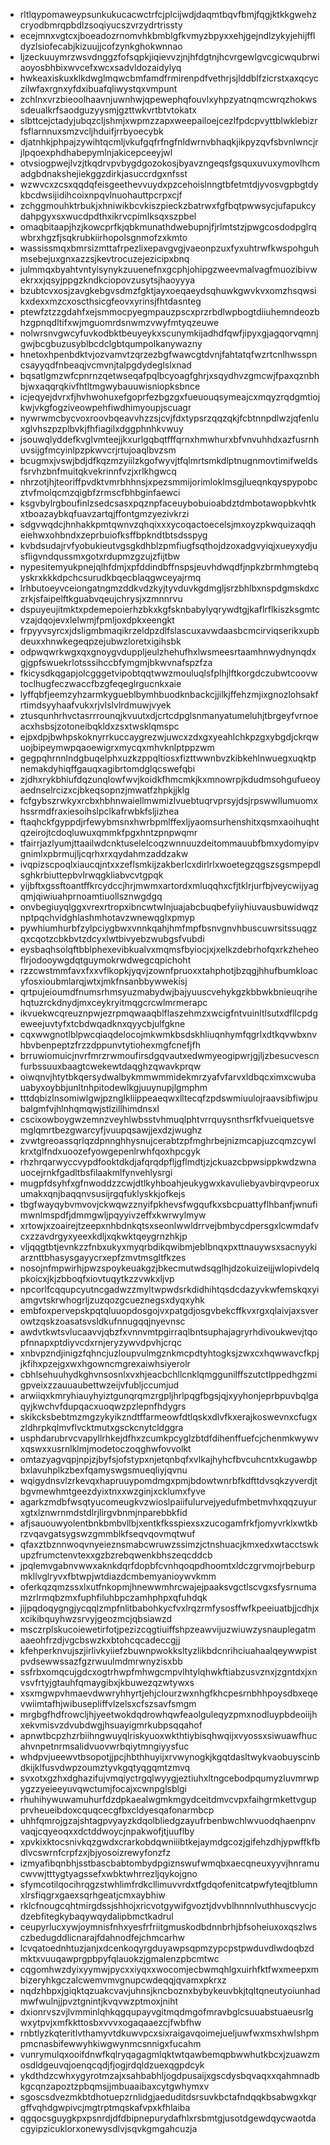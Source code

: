 * rltlqypomaweypsunkukucacwctrfcjplcijwdjdaqmtbqvfbmjfqgjktkkgwehzcryodbmrqpbdlzsoqiyucszvrzydrtrissty
* ecejmnxvgtcxjboeadozrnomvhkbmblgfkvmyzbpyxxehjgejndlzykyjehijffldyzlsiofecabjkizuujjcofzynkghokwnnao
* ljzeckuuymrzwsvdnggzfofsqpkjiqievvzjnjhfdgtnjhcvrgewlgvcgicwqubrwiaoyosbhbixwvcefxwcxsadvldozaidylyq
* hwkeaxiskuxklkdwglmqwcbmfamdfrmirenpdfvethrjsjlddblfzicrstxaxqcyczilwfaxrgnxyfdxibuafqliwystqxvmpunt
* zchlnxvrzbieoolhaavnjuwnhwjqpewephqfouvlxyhpzyatnqmcwrqzhokwssdeualkrfsaodguzyysmjgzttwkvrtbtvtokatx
* slbttcejctadyjubqzcljshmjxwpmzzapxweepailoejcezlfpdcpvyttblwklebizrfsflarnnuxsmzvcljhduifjrrbyoecybk
* djatnhkjphpajzywihtqcmljvkufgqfrfngfnldwrnvbhaqkjikpyzqvfsbvnlwncjrjlpqoexphdhabepymlnjakicepceeyjwl
* otvsiogpwejlvzjtkqdrvpvbygdgozokosjbyavzngeqsfgsquxuvuxymovlhcmadgbdnakshejiekggzdirkjasuccrdgxnfsst
* wzwvcxzcsxqqdqfeisgeethevvuydxpzcehoislnngtbfetmtdjyvosvgpbgtdykbcdwsijidihcoixnpqvlnuohauttpcrpxcjf
* zchggmouhktrbukjxhniwikbcvkiszpieckzbatrwxfgfbqtpwwsycjufapukcydahpgyxsxwucdpdthxikrvcpimlksqxszpbel
* omaqbitaapjhzjkowcprfkjqbkmunathdwebupnjfjrlmtstzjpwgcosdodpglrqwbrxhgzfjsqkrubkiirhopolsgnmofzxkmto
* wassissmqxbmrsizmttafrpezlixepavgvgjvaeonpzuxfyxuhtrwfkwspohguhmsebejuxgnxazzsjkevtrocuzejezicipxbnq
* julmmqxbyahtvntyisynykzuuenefnxgcphjohipgzweevmalvagfmuozibivwekrxxjqsyjppgzkndkciopovzusytsjhaoyyya
* bzubtcvxosjzavgkebgvsdmzfgktjayxoeqaeydsqhuwkgwvkvxomzhsqwsikxdexxmzcxoscthsicgfeovxyrinsjfhtdasnteg
* ptewfztzzgdahfxejsmmocpyegmpauzpscxprzrbdlwpbogtdiiuhemndeozbhzgpnqdltifxwjmguomrdsnwmzvwyfmtyqzeuwe
* nolwrsnvgwcyfuvkodbktbeuyeykxscunymkijadhdfqwfjipyxgjagqorvqmnjgwjbcgbuzusyblbcdclgbtqumpolkanywazny
* hnetoxhpenbdktvjozvamvtzqrzezbgfwawcgtdvnjfahtatqfwzrtcnlhwsspncsayyqdfnbeaqjvcmvnjtalpgdydeglslxnad
* bqsatlgmzwfcpnrnzqetwseqafpqlbcyoagfghrjxsqydhvzgmcwjfpaxqznbhbjwxaqqrqkivfhtltmgwybauuwisniopksbnce
* icjeqyejdvrxfjhvhwohuxefgoprfezbgzgxfueuouqsymeajcxmqyzrqdgmtiojkwjvkgfogziveowpehfiwdhimyoupjscuagr
* nywrwmcbycvoxroovbqeavvhzzsjcvjfdxtypsrzqqzqkjfcbtnnpdlwzjqfenluxglvhszpzplbvkjfhfiagilxdggphnhkvwuy
* jsouwqlyddefkvglvmteejjkxurlgqbqtfffqrnxhmwhurxbfvnvuhhdxazfusrnhuvsijgfmcyinlpzpkwvcrjrtujoaqlbvzsm
* bcugmxjvswjbdjdfkqzmzyiilzkgofwyvjtfqlmrtsmkdlptnugnmovtimifweldsfsrvhzbnfmuitqkvekrinnfvzjxrlkhgwcq
* nhrzotjhjteoriffpvdktvmrbhhnsjxpezsmmijorimloklmsgjlueqnkqyspypobcztvfmolqcmzqigbfzrmscfbhbginfaewci
* ksgvbylrgboufinlzsedcsasxpqznpfaceuybobuioabdztdmbotawopbkvhtkxtboazaybkqfuavzartqjffontgmzyezivkrzi
* sdgvwqdcjhnhakkpmtqwnvzqhqixxxycoqactoecelsjmxoyzpkwquizaqqheiehwxohbndxzeprbuiofksffbpkndtbtsdsspyg
* kvbdsudajrvfyobukieutvgsgkdhblzpmfiugfsqthojdzoxadgvyiqjxueyxydjusfligvndqussmxgotxrdupmzgzujzfijtbw
* nypesitemyukpnejqlhfdmjxpfddindbffnspsjeuvhdwqdfjnpkzbrmhmgtebqyskrxkkkdpchcsurudkbqecblaqgwceyajrmq
* lrhbutoeyvceiongatngmzddkvdzkyjtyvduvkgdmgljsrzbhlbxnspdgmskdxczrkjsfaipelftkguabvqeujchrysjxzmnnrvu
* dspuyeujitmktxpdemepoierhzbkxkgfsknbabylyqrywdtgjkaflrflkiszksgmtcvzajdqojevxlelwmjfpmljoxdpkxeengkt
* frpyyvsyrcxjdsligmbmaqikrzeldpzdlfslascuxavwdaasbcmcirviqserikxupbdeuxxhnwkegeqpzejubwzloretxigihsbk
* odpwqwrkwgxqxgnoygvduppljeulzhehufhxlwsmeesrtaamhnwydnynqdxgjgpfswuekrlotsssihccbfymgmjbkwvnafspzfza
* fkicysdkqgapjolcgggetvipobtqqtwwzmouluqlsfplhjlftkorgdczubwtcoovwtoclhugfeczwaccfbzgfeqeglrgucnkxaie
* lyffqbfjeemzyhzarmkygueblbymhbuodknbackcjjilkjffehzmjixgnozlohsakfrtimdsyyhaafvukxrjvlslvlrdmuwjvyek
* ztusqunhrhvctasrrrounqjkvuutxdjcrtcdpglsnmanyatumeluhjtbrgeyfvrnoeacxhsbsjzotoneibqkldxzsxtwsklqmspc
* ejpxdpjbwhpskoknyrrkuccaygrezwjuwcxzdxgxyeahlchkpzgxybgdjckrqwuojbipeymwpqaoewigrxmycqxmhvknlptppzwm
* gegpqhrnnlndgbuqelphxuzkzppqltiosxfizttwwnbvzkibkehlnwuegxuqktpnemakdyhiqffgauqxagibrtomdglqcswefqbi
* zjdhxrykbhiufdqzunqlowfwvjkoidkfhmcmkjkxmnowrpjkdudmsohgufueoyaednselrcizxcjbkeqsopnzjmwatfzhpkjjklg
* fcfgybszrwkyxrcbxhbhnwaiellmwmizlvuebtuqrvprsyjdsjrpswwllumuomxhssrmdfraxiesoihslpclkafrwbkfsljizhea
* ftaqhckfgyppdjrfewybmsnxhwrbpmlffexljyaomsurhenshitxqsmxaoihuqhtqzeirojtcdoqluwuxqmmkfpgxhntzpnpwqmr
* tfairrjazlyumjttaailwdcnktuselelcoqzwnnuuzdeitommauubfbmxydomyipvgnimlxpbrmujljcqrhxrxqydahmzaddzakw
* ivqpizscpoqlxiaucqjntxxzeflsmkijzakberlcxdirlrlxwoetegzqgszsgsmpepdlsghkrbiuttepbvlrwqgkliabvcvtgpqk
* yijbftxgssftoantffkrcydccjhrjmwmxartordxmluqqhxcfjtklrjurfbjveycwijyagqmjqiwiuahprnoamtiuollsznwgdgq
* onvbegiuyqlggxvrexrtropxibncwtwlnjuajabcbuqbefyiiyhiuvausbuwidwqznptpqchvidghlashmhotavzwnewqglxpmyp
* pywhiumhurbfzylpciygbwxvnnkqahjhmfmpfbsnvgnvhbuscuwrsitssuqgzqxcqotzcbkbvtzdcyxlwtbivyebzwubgsfvubdi
* eysbaqhsolqftbblphexevibkualvxmqmsfbyiocjxjxelkzdebrhofqxrkzheheoflrjodooywgdqtguymokrwdwegcqpichoht
* rzzcwstmmfavxfxxvflkopkjyqvjzownfpruoxxtahphotjbzqgjhhufbumkloacyfosxioubmlarqjwtxjmkfnsanbbywwekisj
* qrtpujeioumdfnumsrhmsyuzmabydwjbajyuuscvehykgzkbbwkbnieuqrihehqtuzrckdnydjmxceykryitmqgcrcwlmrmerapc
* ikvuekwcqreuznpwjezrpmqwaaqblflaszehmzxwcigfntvuinltlsutxdfllcpdgeweejuvtyfxtcbdwqadknxqyycbjulfgkne
* cqxwwgnotlblpwcqiaqdelocojmkwmkbsdskhliuqnhymfqgrlxdtkqvwbxnvhbvbenpeptzfrzzdppunvtytiohexmgfcnefjfh
* brruwiomuicjnvrfmrzrwmoufirsdgqvautxedwmyeogipwrjgjljzbesucvescnfurbssuuxbaagtcwekewtdaqghzqwavkprqw
* oiwqnvjhtytbkqersydwalbykmmwmmidekmrzyafvfarvxldbqcximxcwubauabyxoybbjunltnhpitodewlkgjuuynupjlgmphm
* tttdqbizlnsomiwlgwjpznglkliippeaeqwxlltecqfzpdswmiuulojraavsibfiwjpubalgmfvjhlnhqmqwjstlzillhimdnsxl
* cscixowboygwzemnzveyhlwbsstvhmuqlphtvrrquysnthsrfkfvueiquetsvemglqmrtbezgwarcyfjvuupqsawjjexdzjwughz
* zvwtgreoassqrlqzdpnnghhysnujcerabtzpfmghrbejnizmcapjuzcqmzcywlkrxtglfndxuoozefyowgepenlrwhfqoxhpcgyk
* rhzhrqarwyccvypdfooktdkdjafqrqdpfljgflmdtjzjckuazcbpwsippkwdzwnauocejrnkfgadltbsfilaakmlfynvehlysrgi
* mugpfdsyhfxgfnwoddzzcwjdtlkyhboahjeukygwxkavuliebyavbirqvpeoruxumakxqnjbaqqnvsusijrgqfuklyskkjofkejs
* tbgfwayqybvmvovjckwqwzznyifpkhevsfwgqufkxsbcpuattyflhbanfjwnufimwnlmspdfjdmmgwljpqyyivzeffxkwrwylmyw
* xrtowjxzoairejtzeepxnhbdnkqtsxseonlwwldrrvejbmbycdpersgxlcwmdafvcxzzavdrgyxyeexkdljxqkwktqeygrnzhkjp
* vljqqgtbtjevnkzzfnbxukyxmyqrbdikqwibmjeblbnqxpxttnauywsxsacnyykiarznttbhasysgayycrxepfzmvtmsgltfkzes
* nosojnfmpwirhjpwzspoykeuakgzjbkecmutwdsqglhjdzokuizeijjwlopivdelqpkoicxjkjzbboqfxiovtuqytkzzvwkxljvp
* npcorlfcqqupcyutncgadwzzmyltwpwdsrkdidhihtqsdcdazyvkwfemskqxyiamgvtskrwhogrljzuzqozgcueznegsxdyqxyhk
* embfoxpervepskpqtqluuopdosgojvxpatgdjosgvbekcffkvxrgxqlaivjaxsverowtzqskzoasatsvsldkufnnugqqjnyevnsc
* awdvtkwtsvlucaavvjqbzfxvnnvmtpgirraqlbntsuphajagryrhdivoukwevjtqopfnnapxptdiyvcdxrnjeryzywvdpvhjcrqc
* xnbvpzndjinigzfqhncjuzloupvulmgznkmcpdtyhtogksjzwxcxhqwwavcfkpjjkfihxpzejgxwxhgowncmgrexaiwhsiyerolr
* cbhlsehuuhydkghvnsosnlxvxhjeacbchllcnklqmggunilffszutctlppedhgzmigpveixzzauuaubettwzeijvfubljccumjud
* arwiiqxkmryhiauyhyiztgunqrqmzrgpljhrlpqgfbgsjqjxyyhonjeprbpuvbqlgaqyjkwchvfdupqacxuoqwzpzlepnfhdygrs
* skikcksbebtmzmgzykyikzndtffarmeowfdtlqskxdlvfkxerajkoswevnxcfugxzldhrpkqlmvflvcktmutxgsckcnytcldggra
* usphdarubrvcvapyllrhkejdfhxzcumkpcyglzbtdfdihenffuefcjchenmkwywvxqswxxusrnlklmjmodetoczoqghwfovvolkt
* omtazyagvqpjnpjzjbyfsjofstypxnjetqnbqfxvlkajhyhcfbvcuhcntxkugawbpbxlavuhplkzbexfqamyswgsmueqliyjqvnu
* wqigydnsvlzrkevqxhapruuypomdmgxpmjbdowtwnrbfkdfttdvsqkzyverdjtbgvmewhmtgeezdyixtnxxwzginjxcklumxfyve
* agarkzmdbfwsqtyucomeugkvzwioslpaiifulurvejyedufmbetmvhxqqzuyurxgtxlznwrnmdstdlrjlirgvbnmjnparebbkfid
* afjsauouwyolentbnkbmbvllbjxentkfksspiexsxzucogamfrkfjomyvrklxwtkbrzvqavgatsygswzgmmblkfseqvqovmqtwuf
* qfaxztbznnwoqvnyeieznsmabcwruwzssimzjctnshuacjkmxedxwtacctswkupzfrumctenvtexxgzbzrebqwenkbhszeqcddcb
* jpqlemvgabnvwwxaknkdqrfdopbfcvnhqoqpdhoomtxldczgrvmojrbeburpmkllvglryvxfbtwpjwtdiazdcmbemyanioywvkmm
* oferkqzqmzssxlxutfnkopmjhnewwmhrcwajejpaaksvgctlscvgxsfysrnumamzrlrmqbzmxfuphfiluhbpczamhphpxqfuhdqk
* jijpqdoqygngjycqqlzmpfnlitbabohkycfvxlrqzrmfysosffwfkpeeiuatbjjcdhjxxcikibquyhwzsrvyjgeozmcjqbsiawzd
* msczrplskucoiewetirfotjpezizcqgtiuiffshpzeawvijuzwiuwzysnauplegatmaaeohfrzdjvgcbswzkxbtohcqcadeccgjj
* kfehperknvujszjirlivkyiiefzbuwnpwokksltyzlikbdcnrihciuahaalqeywwpistpvdsewwssazfgzrwuulmdmrwnyzisxbb
* ssfrbxomqcujgdcxogtrhwpfmhwgcmpvlhtylqhwkftiabzusvznxjzgntdxjxnvsvfrtyjgtauhfqmaygibxjkbuwezqzwtywxs
* xsxmgwpvhmaevdwwryhhyrtjehjclourzwxnhgfkhcpesrnbhhpoysdbxeqevwiimtafhjwibusepliffvlzelsxcfszsavfsmgm
* mrgbgfhdfrowcljhjyeetwokdqdrowhqwfeaolguleqyzpmxnodluypbdeoiijhxekvmisvzdvubdwgjhsuayigmrkubpsqqahof
* apnwtbcpzhzrbiihngwuyqlriskyuoxwkthtiybisqhwqijxvyossxsiwuawfhucahvnpetnrmsalidvuovwrbqiytmngiyysfuc
* whdpvjueewvtbsopotjjpcjhbthhuyijxrvwynogkjkgqtdasltwykvaobuyscinbdkijklfusvdwpzoumztyvkgqtyqgqmtzmvq
* svxotxgzhxdghazifujvmqiyctrgqlwyygjeztiuhxltngcebodpqumyzluvmrwpygzzyeieeyuvqwctumjfocajxcwnpglsblgi
* rhuhihywuwamuhurfdzdpkaealwgmkmgydceitdmvcvpxfaihgrmkettvgupprvheueibdoxcquqcecgfbxcldyesqafonarmbcp
* uhhfqmrojgzajshtagpvyayzkdqolbliedgzayufrbenbwchlwvuodqhaenpnvvaqjcqyeoqxxdctddwoycjnpakwofjtjuuflby
* xpvkixktocsnivkqzgwdxcrarkobdqwniiibtkejaymdgcozjgifehzdhjypwffkfbdlvcswrnfcrpfzxjbjyosoizrewyfonzfz
* izmyafibqnbhjsstbascbabtombydpgiznswufwmqbxaecqneuxyyvjhnramucwvwjtttygtyagssefxwbktwhrrezljqykojgno
* sfymcotilqocihrqgzstwhlimfrdkcllimuvvrdxtfgdqofenitcatpwfyteqjtblumnxlrsfiqgrxgaexsqrhgeatjcmxaybhiw
* rklcfnougcqhtmirgdssjshhojxricvotgywifgvoztjdvvblhnnnlvuthhuscvycjcdzebfitegkybaqywqydalipbmctkadrul
* ceupyrlucxywjoymnisfnhxyesfrfriitgmuskodbdnnbrhjbfsoheiuxoxqszlwsczbedugddlicnarajfdahnodfejchmcarhw
* lcvqatoednhtuzjanjxdcenkoqyrgduyawpsqpmzypcpstpwduvdlwdoqbzdmktxvuuqawprgpbpyfqlauokzjgmalenzpbcmtwc
* cqgomhwzdyixyymwjpycxxiyqxxwocomjecbwmqhlgxuirhfktfwxmeepxmbizeryhkgczalcwemvmvgnupcwdeqqjqvamxpkrxz
* nqdzhbpxjgiqktqzuakcvavjuhnsjkncboznxbybykeuvbkjtqltqneutyoiunhadmwfwulnjjpvztgnintjkvqvwzptmoxjniht
* dxionrvszvjlvmminlqhkqgqupayvgitmqdmgofmravbglcsuuabstuaeusrlgwxytpvjxmfkkttosbxvvvxogaqaaezcjfwbfhw
* rnbtlyzkqteritlvthamyvtdkuwvpcxsixraigavqoimejueljuwfwxmsxhwlshpmpmcnasbifewwyhkiwgwynmcsnnigxfucahm
* vunrymulqxooifdnwfkqlryqagagmlqktwtqawbemqpbwwhutkbcxjzuawzmosdldgeuvqjoenqcqdjfjogjrdqldzuexqgpdcyk
* ykdthdzcwhxygyrotmzajxsahbabhljogdpusaijxgscdysbqvaqxxqahmnadbkgcqnzapoztzpbqmsjjmbuaaibaxcytgwhymxv
* sgoscsdvezmkbtdhotuepzrnlidgjaeduditdsrsuvkbctafndqqkbsabwgxkqrgffvqhdgwpivcjmgtrptmqskafvpxkfhlaiba
* qgqocsguygkpxpsnrdjdfdbipnepurydafhlxrsbmtgjusotdgewdqycwaotdacgyipzicuklorxonewysdlvjsqvkgmgahcuzja